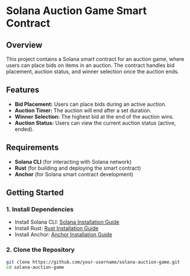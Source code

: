 # Solana Auction Game Smart Contract

## Overview
This project contains a Solana smart contract for an auction game, where users can place bids on items in an auction. The contract handles bid placement, auction status, and winner selection once the auction ends.

## Features
- **Bid Placement:** Users can place bids during an active auction.
- **Auction Timer:** The auction will end after a set duration.
- **Winner Selection:** The highest bid at the end of the auction wins.
- **Auction Status:** Users can view the current auction status (active, ended).

## Requirements
- **Solana CLI** (for interacting with Solana network)
- **Rust** (for building and deploying the smart contract)
- **Anchor** (for Solana smart contract development)

## Getting Started

### 1. Install Dependencies
- Install Solana CLI: [Solana Installation Guide](https://docs.solana.com/cli/install-solana-cli-tools)
- Install Rust: [Rust Installation Guide](https://www.rust-lang.org/tools/install)
- Install Anchor: [Anchor Installation Guide](https://project-serum.github.io/anchor/getting-started/introduction.html)

### 2. Clone the Repository
```bash
git clone https://github.com/your-username/solana-auction-game.git
cd solana-auction-game
